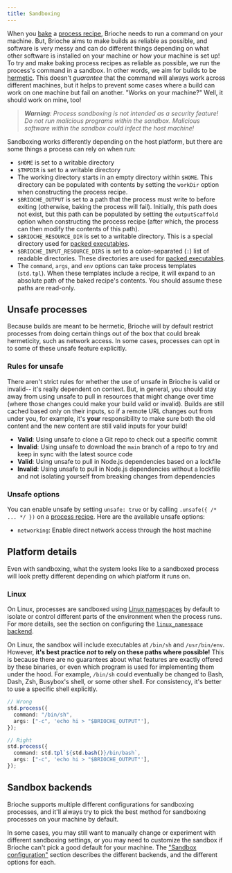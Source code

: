 ```yaml
---
title: Sandboxing
---
```


When you [bake](/docs/core-concepts/baking) a [process recipe](/docs/core-concepts/recipes#stdprocess), Brioche needs to run a command on your machine. But, Brioche aims to make builds as reliable as possible, and software is very messy and can do different things depending on what other software is installed on your machine or how your machine is set up! To try and make baking process recipes as reliable as possible, we run the process's command in a sandbox. In other words, we aim for builds to be [hermetic](https://bazel.build/basics/hermeticity). This doesn't _guarantee_ that the command will always work across different machines, but it helps to prevent some cases where a build can work on one machine but fail on another. "Works on your machine?" Well, it should work on mine, too!

> _**Warning**: Process sandboxing is not intended as a security feature! Do not run malicious programs within the sandbox. Malicious software within the sandbox could infect the host machine!_

Sandboxing works differently depending on the host platform, but there are some things a process can rely on when run:

- `$HOME` is set to a writable directory
- `$TMPDIR` is set to a writable directory
- The working directory starts in an empty directory within `$HOME`. This directory can be populated with contents by setting the `workDir` option when constructing the process recipe.
- `$BRIOCHE_OUTPUT` is set to a path that the process must write to before exiting (otherwise, baking the process will fail). Initially, this path does not exist, but this path can be populated by setting the `outputScaffold` option when constructing the process recipe (after which, the process can then modify the contents of this path).
- `$BRIOCHE_RESOURCE_DIR` is set to a writable directory. This is a special directory used for [packed executables](/docs/how-it-works/packed-executables).
- `$BRIOCHE_INPUT_RESOURCE_DIRS` is set to a colon-separated (`:`) list of readable directories. These directories are used for [packed executables](packed-executables).
- The `command`, `args`, and `env` options can take process templates (`std.tpl`). When these templates include a recipe, it will expand to an absolute path of the baked recipe's contents. You should assume these paths are read-only.

## Unsafe processes

Because builds are meant to be hermetic, Brioche will by default restrict processes from doing certain things out of the box that could break hermeticity, such as network access. In some cases, processes can opt in to some of these unsafe feature explicitly.

### Rules for unsafe

There aren't strict rules for whether the use of unsafe in Brioche is valid or invalid-- it's really dependent on context. But, in general, you should stay away from using unsafe to pull in resources that might change over time (where those changes could make your build valid or invalid). Builds are still cached based only on their inputs, so if a remote URL changes out from under you, for example, it's **your** responsibility to make sure both the old content and the new content are still valid inputs for your build!

- **Valid**: Using unsafe to clone a Git repo to check out a specific commit
- **Invalid**: Using unsafe to download the `main` branch of a repo to try and keep in sync with the latest source code
- **Valid**: Using unsafe to pull in Node.js dependencies based on a lockfile
- **Invalid**: Using unsafe to pull in Node.js dependencies without a lockfile and not isolating yourself from breaking changes from dependencies

### Unsafe options

You can enable unsafe by setting `unsafe: true` or by calling `.unsafe({ /* ... */ })` on a [process recipe](/docs/core-concepts/recipes#stdprocess). Here are the available unsafe options:

- `networking`: Enable direct network access through the host machine

## Platform details

Even with sandboxing, what the system looks like to a sandboxed process will look pretty different depending on which platform it runs on.

### Linux

On Linux, processes are sandboxed using [Linux namespaces](https://man7.org/linux/man-pages/man7/namespaces.7.html) by default to isolate or control different parts of the environment when the process runs. For more details, see the section on configuring the [`linux_namespace` backend](/docs/configuration#linux_namespace).

On Linux, the sandbox will include executables at `/bin/sh` and `/usr/bin/env`. However, **it's best practice _not_ to rely on these paths where possible!** This is because there are no guarantees about what features are exactly offered by these binaries, or even which program is used for implementing them under the hood. For example, `/bin/sh` could eventually be changed to Bash, Dash, Zsh, Busybox's shell, or some other shell. For consistency, it's better to use a specific shell explicitly.

```ts
// Wrong
std.process({
  command: "/bin/sh",
  args: ["-c", 'echo hi > "$BRIOCHE_OUTPUT"'],
});

// Right
std.process({
  command: std.tpl`${std.bash()}/bin/bash`,
  args: ["-c", 'echo hi > "$BRIOCHE_OUTPUT"'],
});
```

## Sandbox backends

Brioche supports multiple different configurations for sandboxing processes, and it'll always try to pick the best method for sandboxing processes on your machine by default.

In some cases, you may still want to manually change or experiment with different sandboxing settings, or you may need to customize the sandbox if Brioche can't pick a good default for your machine. The ["Sandbox configuration"](/docs/configuration#sandbox-configuration) section describes the different backends, and the different options for each.
